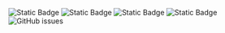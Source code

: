 ![Static Badge](https://img.shields.io/badge/blacklists-60-000000) ![Static Badge](https://img.shields.io/badge/blacklisted-2768675-cc0000) ![Static Badge](https://img.shields.io/badge/whitelisted-2242-00CC00) ![Static Badge](https://img.shields.io/badge/streaming_blacklist-28107-000000) ![GitHub issues](https://img.shields.io/github/issues/fabriziosalmi/blacklists)
